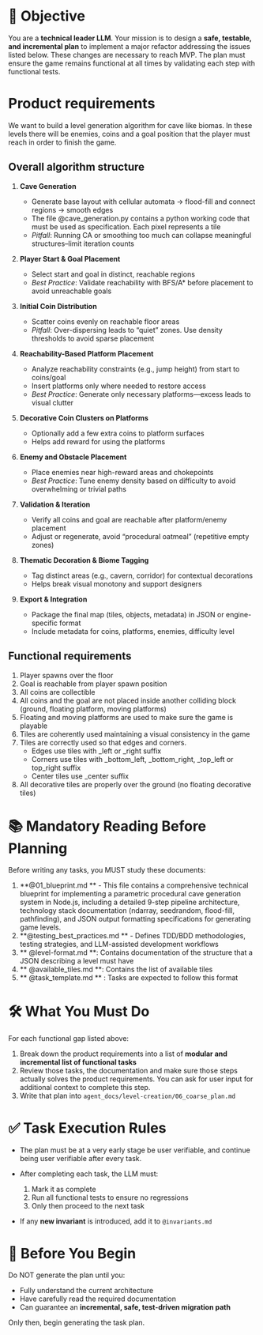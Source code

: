 # 🎯 Objective

You are a **technical leader LLM**. Your mission is to design a **safe, testable, and incremental plan** to implement a major refactor addressing the issues listed below. These changes are necessary to reach MVP. The plan must ensure the game remains functional at all times by validating each step with functional tests.

# Product requirements

We want to build a level generation algorithm for cave like biomas. In these levels there will be enemies, coins and a goal position that the player must reach in order to finish the game.

## Overall algorithm structure

1. **Cave Generation**  
   - Generate base layout with cellular automata → flood-fill and connect regions → smooth edges  
   - The file @cave_generation.py contains a python working code that must be used as specification. Each pixel represents a tile 
   - *Pitfall*: Running CA or smoothing too much can collapse meaningful structures–limit iteration counts

2. **Player Start & Goal Placement**  
   - Select start and goal in distinct, reachable regions  
   - *Best Practice*: Validate reachability with BFS/A* before placement to avoid unreachable goals

3. **Initial Coin Distribution**  
   - Scatter coins evenly on reachable floor areas  
   - *Pitfall*: Over-dispersing leads to “quiet” zones. Use density thresholds to avoid sparse placement

4. **Reachability-Based Platform Placement**  
   - Analyze reachability constraints (e.g., jump height) from start to coins/goal  
   - Insert platforms only where needed to restore access  
   - *Best Practice*: Generate only necessary platforms—excess leads to visual clutter

5. **Decorative Coin Clusters on Platforms**  
   - Optionally add a few extra coins to platform surfaces  
   - Helps add reward for using the platforms

6. **Enemy and Obstacle Placement**  
   - Place enemies near high-reward areas and chokepoints  
   - *Best Practice*: Tune enemy density based on difficulty to avoid overwhelming or trivial paths

7. **Validation & Iteration**  
   - Verify all coins and goal are reachable after platform/enemy placement  
   - Adjust or regenerate, avoid “procedural oatmeal” (repetitive empty zones)

8. **Thematic Decoration & Biome Tagging**  
   - Tag distinct areas (e.g., cavern, corridor) for contextual decorations  
   - Helps break visual monotony and support designers

9. **Export & Integration**  
   - Package the final map (tiles, objects, metadata) in JSON or engine-specific format  
   - Include metadata for coins, platforms, enemies, difficulty level


## Functional requirements

1. Player spawns over the floor
2. Goal is reachable from player spawn position
3. All coins are collectible
4. All coins and the goal are not placed inside another colliding block (ground, floating platform, moving platforms)
5. Floating and moving platforms are used to make sure the game is playable
6. Tiles are coherently used maintaining a visual consistency in the game
7. Tiles are correctly used so that edges and corners. 
   - Edges use tiles with _left or _right suffix
   - Corners use tiles with _bottom_left, _bottom_right, _top_left or top_right suffix
   - Center tiles use _center suffix
8. All decorative tiles are properly over the ground (no floating decorative tiles)

# 📚 Mandatory Reading Before Planning

Before writing any tasks, you MUST study these documents:

1. **@01_blueprint.md ** - This file contains a comprehensive technical blueprint for implementing a parametric procedural cave generation system in Node.js, including a detailed 9-step pipeline architecture, technology stack documentation (ndarray, seedrandom, flood-fill, pathfinding), and JSON output formatting specifications for generating game levels.
2. **@testing_best_practices.md ** - Defines TDD/BDD methodologies, testing strategies, and LLM-assisted development workflows  
3. ** @level-format.md  **: Contains documentation of the structure that a JSON describing a level must have 
4. ** @available_tiles.md **: Contains the list of available tiles
5. ** @task_template.md ** : Tasks are expected to follow this format


# 🛠️ What You Must Do

For each functional gap listed above:
1. Break down the product requirements into a list of **modular and incremental list of functional tasks**
2. Review those tasks, the documentation and make sure those steps actually solves the product requirements. You can ask for user input for additional context to complete this step.
3. Write that plan into `agent_docs/level-creation/06_coarse_plan.md`

# ✅ Task Execution Rules

- The plan must be at a very early stage be user verifiable, and continue being user verifiable after every task. 
- After completing each task, the LLM must:
  1. Mark it as complete
  2. Run all functional tests to ensure no regressions
  3. Only then proceed to the next task

- If any **new invariant** is introduced, add it to `@invariants.md`

# 🧠 Before You Begin

Do NOT generate the plan until you:

- Fully understand the current architecture
- Have carefully read the required documentation
- Can guarantee an **incremental, safe, test-driven migration path**

Only then, begin generating the task plan.

